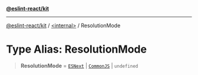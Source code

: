 [**@eslint-react/kit**](../../README.md)

***

[@eslint-react/kit](../../README.md) / [\<internal\>](../README.md) / ResolutionMode

# Type Alias: ResolutionMode

> **ResolutionMode** = [`ESNext`](../enumerations/ModuleKind.md#esnext) \| [`CommonJS`](../enumerations/ModuleKind.md#commonjs) \| `undefined`
